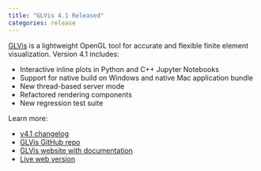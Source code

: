 ```yaml
---
title: "GLVis 4.1 Released"
categories: release
---
```


[GLVis](https://glvis.org/) is a lightweight OpenGL tool for accurate and flexible finite element visualization. Version 4.1 includes:

- Interactive inline plots in Python and C++ Jupyter Notebooks
- Support for native build on Windows and native Mac application bundle
- New thread-based server mode
- Refactored rendering components
- New regression test suite

Learn more:
- [v4.1 changelog](https://github.com/GLVis/glvis/blob/v4.1/CHANGELOG)
- [GLVis GitHub repo](https://github.com/glvis/glvis)
- [GLVis website with documentation](https://glvis.org)
- [Live web version](https://glvis.org/live)
